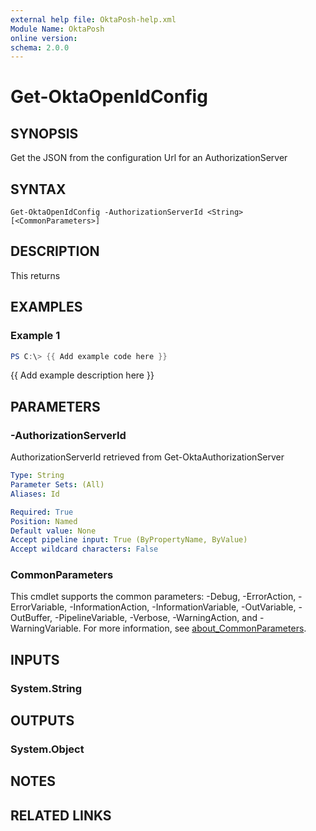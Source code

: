 ```yaml
---
external help file: OktaPosh-help.xml
Module Name: OktaPosh
online version:
schema: 2.0.0
---
```


# Get-OktaOpenIdConfig

## SYNOPSIS
Get the JSON from the configuration Url for an AuthorizationServer

## SYNTAX

```
Get-OktaOpenIdConfig -AuthorizationServerId <String> [<CommonParameters>]
```

## DESCRIPTION
This returns

## EXAMPLES

### Example 1
```powershell
PS C:\> {{ Add example code here }}
```

{{ Add example description here }}

## PARAMETERS

### -AuthorizationServerId
AuthorizationServerId retrieved from Get-OktaAuthorizationServer

```yaml
Type: String
Parameter Sets: (All)
Aliases: Id

Required: True
Position: Named
Default value: None
Accept pipeline input: True (ByPropertyName, ByValue)
Accept wildcard characters: False
```

### CommonParameters
This cmdlet supports the common parameters: -Debug, -ErrorAction, -ErrorVariable, -InformationAction, -InformationVariable, -OutVariable, -OutBuffer, -PipelineVariable, -Verbose, -WarningAction, and -WarningVariable. For more information, see [about_CommonParameters](http://go.microsoft.com/fwlink/?LinkID=113216).

## INPUTS

### System.String

## OUTPUTS

### System.Object
## NOTES

## RELATED LINKS
